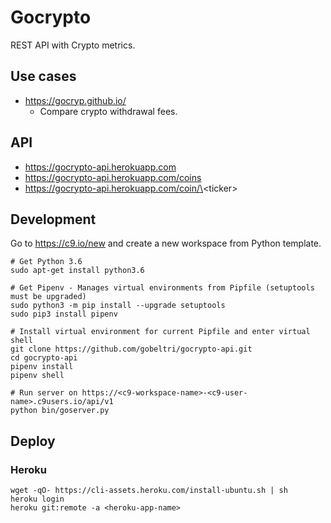 # Gocrypto
REST API with Crypto metrics.

## Use cases
* https://gocryp.github.io/
  * Compare crypto withdrawal fees.

## API
* https://gocrypto-api.herokuapp.com
* https://gocrypto-api.herokuapp.com/coins
* https://gocrypto-api.herokuapp.com/coin/\<ticker\>

## Development
Go to https://c9.io/new and create a new workspace from Python template.

```
# Get Python 3.6
sudo apt-get install python3.6
```

```
# Get Pipenv - Manages virtual environments from Pipfile (setuptools must be upgraded)
sudo python3 -m pip install --upgrade setuptools
sudo pip3 install pipenv
```

```
# Install virtual environment for current Pipfile and enter virtual shell
git clone https://github.com/gobeltri/gocrypto-api.git
cd gocrypto-api
pipenv install
pipenv shell
```

```
# Run server on https://<c9-workspace-name>-<c9-user-name>.c9users.io/api/v1
python bin/goserver.py 
```

## Deploy

### Heroku

```
wget -qO- https://cli-assets.heroku.com/install-ubuntu.sh | sh
heroku login
heroku git:remote -a <heroku-app-name>
```
